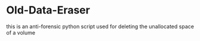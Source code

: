 # Old-Data-Eraser
this is an anti-forensic python script used for deleting the unallocated space of a volume
